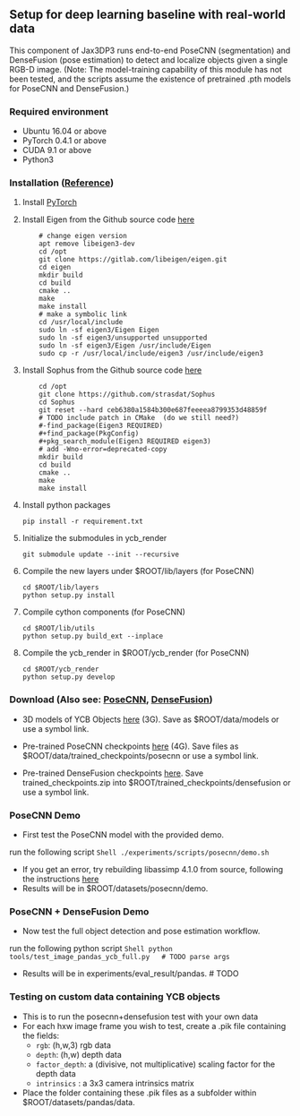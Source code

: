 ## Setup for deep learning baseline with real-world data

This component of Jax3DP3 runs end-to-end PoseCNN (segmentation) and DenseFusion (pose estimation) to detect and localize objects given a single RGB-D image. (Note: The model-training capability of this module has not been tested, and the scripts assume the existence of pretrained .pth models for PoseCNN and DenseFusion.)


### Required environment

- Ubuntu 16.04 or above
- PyTorch 0.4.1 or above
- CUDA 9.1 or above
- Python3

### Installation ([Reference](https://github.com/yuxng/PoseCNN/issues/73))

1. Install [PyTorch](https://pytorch.org/)

2. Install Eigen from the Github source code [here](https://github.com/eigenteam/eigen-git-mirror)

    ```Shell
        # change eigen version
        apt remove libeigen3-dev
        cd /opt
        git clone https://gitlab.com/libeigen/eigen.git
        cd eigen
        mkdir build
        cd build
        cmake ..
        make
        make install
        # make a symbolic link
        cd /usr/local/include
        sudo ln -sf eigen3/Eigen Eigen
        sudo ln -sf eigen3/unsupported unsupported
        sudo ln -sf eigen3/Eigen /usr/include/Eigen
        sudo cp -r /usr/local/include/eigen3 /usr/include/eigen3
    ```

3. Install Sophus from the Github source code [here](https://github.com/yuxng/Sophus)
    
    ```Shell
        cd /opt
        git clone https://github.com/strasdat/Sophus
        cd Sophus
        git reset --hard ceb6380a1584b300e687feeeea8799353d48859f
        # TODO include patch in CMake  (do we still need?)
        #-find_package(Eigen3 REQUIRED)
        #+find_package(PkgConfig)
        #+pkg_search_module(Eigen3 REQUIRED eigen3)
        # add -Wno-error=deprecated-copy
        mkdir build
        cd build
        cmake ..
        make
        make install
    ```

4. Install python packages
   ```Shell
   pip install -r requirement.txt
   ```

5. Initialize the submodules in ycb_render
   ```Shell
   git submodule update --init --recursive
   ```

6. Compile the new layers under $ROOT/lib/layers (for PoseCNN)
    ```Shell
    cd $ROOT/lib/layers
    python setup.py install
    ```

7. Compile cython components (for PoseCNN)
    ```Shell
    cd $ROOT/lib/utils
    python setup.py build_ext --inplace
    ```

8. Compile the ycb_render in $ROOT/ycb_render (for PoseCNN)
    ```Shell
    cd $ROOT/ycb_render
    python setup.py develop
    ```

### Download (Also see: [PoseCNN](https://github.com/NVlabs/PoseCNN-PyTorch#download), [DenseFusion](https://github.com/j96w/DenseFusion#datasets))

- 3D models of YCB Objects [here](https://drive.google.com/file/d/1PTNmhd-eSq0fwSPv0nvQN8h_scR1v-UJ/view?usp=sharing) (3G). Save as $ROOT/data/models or use a symbol link.

- Pre-trained PoseCNN checkpoints [here](https://drive.google.com/file/d/1-ECAkkTRfa1jJ9YBTzf04wxCGw6-m5d4/view?usp=sharing) (4G). Save files as $ROOT/data/trained_checkpoints/posecnn or use a symbol link.

- Pre-trained DenseFusion checkpoints [here](https://drive.google.com/drive/folders/19ivHpaKm9dOrr12fzC8IDFczWRPFxho7). Save trained_checkpoints.zip into $ROOT/trained_checkpoints/densefusion or use a symbol link.


### PoseCNN Demo

- First test the PoseCNN model with the provided demo.

run the following script
    ```Shell
    ./experiments/scripts/posecnn/demo.sh
    ```
- If you get an error, try rebuilding libassimp 4.1.0 from source, following the instructions [here](https://github.com/assimp/assimp/blob/master/Build.md)
- Results will be in $ROOT/datasets/posecnn/demo.

### PoseCNN + DenseFusion Demo

- Now test the full object detection and pose estimation workflow.

run the following python script
    ```Shell
    python tools/test_image_pandas_ycb_full.py   # TODO parse args
    ```
- Results will be in experiments/eval_result/pandas.  # TODO

### Testing on custom data containing YCB objects
- This is to run the posecnn+densefusion test with your own data
- For each hxw image frame you wish to test, create a .pik file containing the fields:
    - `rgb`: (h,w,3) rgb data
    - `depth`: (h,w) depth data
    - `factor_depth`: a (divisive, not multiplicative) scaling factor for the depth data
    - `intrinsics` : a 3x3 camera intrinsics matrix
- Place the folder containing these .pik files as a subfolder within $ROOT/datasets/pandas/data.